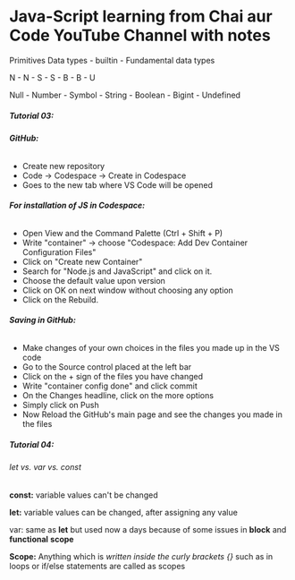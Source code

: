 # Java-Script learning from Chai aur Code YouTube Channel with notes



Primitives Data types - builtin - Fundamental data types

N - N - S - S - B - B - U

Null - Number - Symbol - String - Boolean - Bigint - Undefined





##### **Tutorial 03:**



###### **GitHub:**

* Create new repository
* Code -> Codespace -> Create in Codespace
* Goes to the new tab where VS Code will be opened



###### **For installation of JS in Codespace:**

* Open View and the Command Palette (Ctrl + Shift + P)
* Write "container" -> choose "Codespace: Add Dev Container Configuration Files"
* Click on "Create new Container"
* Search for "Node.js and JavaScript" and click on it.
* Choose the default value upon version
* Click on OK on next window without choosing any option
* Click on the Rebuild.



###### **Saving in GitHub:**

* Make changes of your own choices in the files you made up in the VS code
* Go to the Source control placed at the left bar
* Click on the + sign of the files you have changed
* Write "container config done" and click commit
* On the Changes headline, click on the more options
* Simply click on Push
* Now Reload the GitHub's main page and see the changes you made in the files





##### Tutorial 04:



###### let vs. var vs. const



**const:** variable values can't be changed	



**let:** variable values can be changed, after assigning any value

	

var: same as **let** but used now a days because of some issues in **block** and **functional** **scope**



**Scope:** Anything which is *written inside the curly brackets {}* such as in loops or if/else statements are called as scopes





